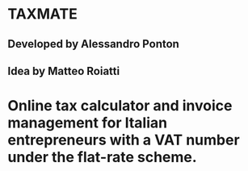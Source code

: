# TAXMATE

## Developed by Alessandro Ponton
## Idea by Matteo Roiatti

# Online tax calculator and invoice management for Italian entrepreneurs with a VAT number under the flat-rate scheme.
